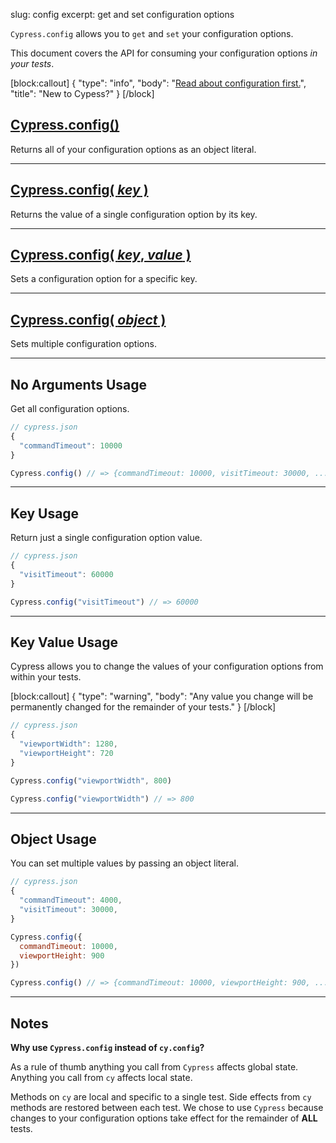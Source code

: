 slug: config
excerpt: get and set configuration options

`Cypress.config` allows you to `get` and `set` your configuration options.

This document covers the API for consuming your configuration options *in your tests*.


[block:callout]
{
  "type": "info",
  "body": "[Read about configuration first.](http://on.cypress.io/guides/configuration)",
  "title": "New to Cypess?"
}
[/block]

## [Cypress.config()](#no-arguments-usage)

Returns all of your configuration options as an object literal.

***

## [Cypress.config( *key* )](#key-usage)

Returns the value of a single configuration option by its key.

***

## [Cypress.config( *key*, *value* )](#key-value-usage)

Sets a configuration option for a specific key.

***

## [Cypress.config( *object* )](#object-usage)

Sets multiple configuration options.

***

## No Arguments Usage

Get all configuration options.

```javascript
// cypress.json
{
  "commandTimeout": 10000
}
```

```javascript
Cypress.config() // => {commandTimeout: 10000, visitTimeout: 30000, ...}
```

***

## Key Usage

Return just a single configuration option value.

```javascript
// cypress.json
{
  "visitTimeout": 60000
}
```

```javascript
Cypress.config("visitTimeout") // => 60000
```

***

## Key Value Usage

Cypress allows you to change the values of your configuration options from within your tests.

[block:callout]
{
  "type": "warning",
  "body": "Any value you change will be permanently changed for the remainder of your tests."
}
[/block]

```javascript
// cypress.json
{
  "viewportWidth": 1280,
  "viewportHeight": 720
}
```

```javascript
Cypress.config("viewportWidth", 800)

Cypress.config("viewportWidth") // => 800
```

***

## Object Usage

You can set multiple values by passing an object literal.

```javascript
// cypress.json
{
  "commandTimeout": 4000,
  "visitTimeout": 30000,
}
```

```javascript
Cypress.config({
  commandTimeout: 10000,
  viewportHeight: 900
})

Cypress.config() // => {commandTimeout: 10000, viewportHeight: 900, ...}
```

***

## Notes

**Why use `Cypress.config` instead of `cy.config`?**

As a rule of thumb anything you call from `Cypress` affects global state. Anything you call from `cy` affects local state.

Methods on `cy` are local and specific to a single test. Side effects from `cy` methods are restored between each test. We chose to use `Cypress` because changes to your configuration options take effect for the remainder of **ALL** tests.